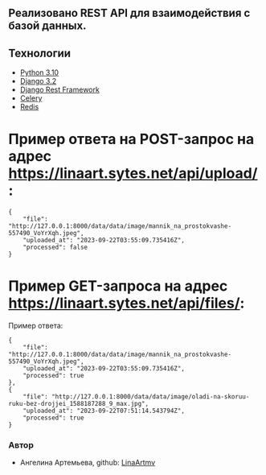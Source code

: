 ## Реализовано REST API для взаимодействия с базой данных.

## Технологии

- [Python 3.10](https://www.python.org/downloads/)
- [Django 3.2](https://www.djangoproject.com/)
- [Django Rest Framework](https://www.django-rest-framework.org/)
- [Celery](https://docs.celeryq.dev/en/stable/)
- [Redis](https://redis.io/docs/)

# Пример ответа на POST-запрос на адрес https://linaart.sytes.net/api/upload/: 
```
{
    "file": "http://127.0.0.1:8000/data/data/image/mannik_na_prostokvashe-557490_VoYrXqh.jpeg",
    "uploaded_at": "2023-09-22T03:55:09.735416Z",
    "processed": false
}
```

# Пример GET-запроса на адрес https://linaart.sytes.net/api/files/:

Пример ответа:

```
{
    "file": "http://127.0.0.1:8000/data/data/image/mannik_na_prostokvashe-557490_VoYrXqh.jpeg",
    "uploaded_at": "2023-09-22T03:55:09.735416Z",
    "processed": true
},
{
    "file": "http://127.0.0.1:8000/data/data/image/oladi-na-skoruu-ruku-bez-drojjei_1588187288_9_max.jpg",
    "uploaded_at": "2023-09-22T07:51:14.543794Z",
    "processed": true
}

```


### Автор
- Ангелина Артемьева, github: [LinaArtmv](https://github.com/LinaArtmv)
